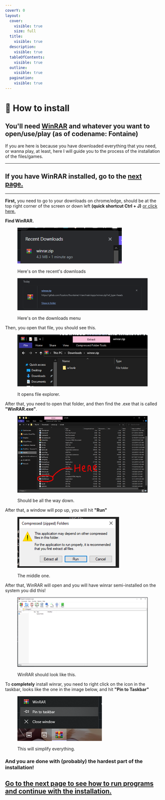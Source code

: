 ```yaml
---
coverY: 0
layout:
  cover:
    visible: true
    size: full
  title:
    visible: true
  description:
    visible: true
  tableOfContents:
    visible: true
  outline:
    visible: true
  pagination:
    visible: true
---
```


# 🔨 How to install

## You'll need [WinRAR](../download-links/winrar.md) and whatever you want to open/use/play (as of codename: Fontaine)

If you are here is because you have downloaded everything that you need, or wanna play, at least, here I will guide you to the process of the installation of the files/games.

***

## If you have WinRAR installed, go to the [next page.](how-to-run-programs-that-normally-wont-run..md)

***

**First,** you need to go to your downloads on chrome/edge, should be at the top right corner of the screen or down left **(quick shortcut Ctrl + J)** [or click here.](chrome://downloads)

**Find WinRAR.**

<figure><img src="../.gitbook/assets/image (2) (1).png" alt=""><figcaption><p>Here's on the recent's downloads</p></figcaption></figure>

<figure><img src="../.gitbook/assets/image (1) (1).png" alt=""><figcaption><p>Here's on the downloads menu</p></figcaption></figure>

Then, you open that file, you should see this.

<figure><img src="../.gitbook/assets/image (3) (1).png" alt=""><figcaption><p>It opens file explorer.</p></figcaption></figure>

After that, you need to open that folder, and then find the .exe that is called **"WinRAR.exe"**.

<figure><img src="../.gitbook/assets/imasdadsage.png" alt=""><figcaption><p>Should be all the way down.</p></figcaption></figure>

After that, a window will pop up, you will hit **"Run"**

<figure><img src="../.gitbook/assets/image (5).png" alt=""><figcaption><p>The middle one.</p></figcaption></figure>

After that, WinRAR will open and you will have winrar semi-installed on the system you did this!

<figure><img src="../.gitbook/assets/image (6).png" alt=""><figcaption><p>WinRAR should look like this.</p></figcaption></figure>

To **completely** install winrar, you need to right click on the icon in the taskbar, looks like the one in the image below, and hit **"Pin to Taskbar"**

<figure><img src="../.gitbook/assets/image (7).png" alt=""><figcaption><p>This will simplify everything.</p></figcaption></figure>

### And you are done with (probably) the hardest part of the installation!

## [Go to the next page to see how to run programs and continue with the installation.](how-to-run-programs-that-normally-wont-run..md)
